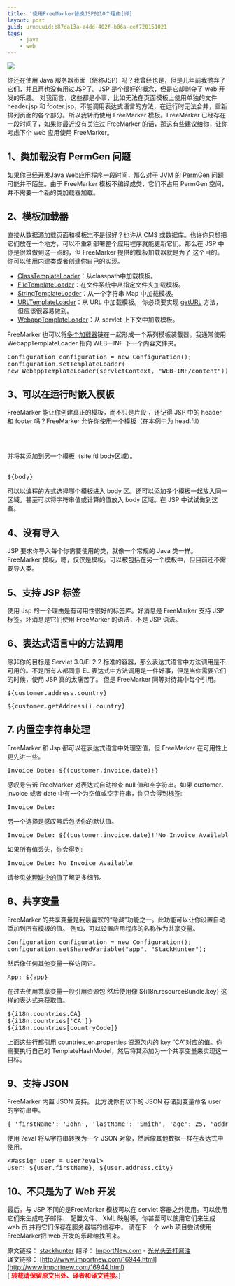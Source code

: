 ```yaml
---
title: '使用FreeMarker替换JSP的10个理由[译]'
layout: post
guid: urn:uuid:b87da13a-a4dd-402f-b06a-cef720151021
tags:
    - java
    - web
---
```


![](http://blog.stackhunter.com/wp-content/uploads/2014/01/photodune-1927580-webpage-layout-xs-236x300.jpg)

你还在使用 Java 服务器页面（俗称JSP）吗？我曾经也是，但是几年前我抛弃了它们，并且再也没有用过JSP了。JSP 是个很好的概念，但是它却剥夺了 web 开发的乐趣。 对我而言，这些都是小事，比如无法在页面模板上使用单独的文件header.jsp 和 footer.jsp，不能调用表达式语言的方法，在运行时无法合并，重新排列页面的各个部分。所以我转而使用 FreeMarker 模板。FreeMarker 已经存在一段时间了，如果你最近没有关注过 FreeMarker 的话，那这有些建议给你，让你考虑下个 web 应用使用 FreeMarker。

## 1、类加载没有 PermGen 问题

如果你已经开发Java Web应用程序一段时间，那么对于 JVM 的 PermGen 问题可能并不陌生。由于 FreeMarker 模板不编译成类，它们不占用 PermGen 空间，并不需要一个新的类加载器加载。

## 2、模板加载器

直接从数据源加载页面和模板岂不是很好？也许从 CMS 或数据库。也许你只想把它们放在一个地方，可以不重新部署整个应用程序就能更新它们。那么在 JSP 中你是很难做到这一点的，但 FreeMarker 提供的模板加载器就是为了 这个目的。你可以使用内建类或者创建你自己的实现。

*   [ClassTemplateLoader](http://freemarker.org/docs/api/freemarker/cache/ClassTemplateLoader.html)：从classpath中加载模板。
*   [FileTemplateLoader](http://freemarker.org/docs/api/freemarker/cache/FileTemplateLoader.html)：在文件系统中从指定文件夹加载模板。
*   [StringTemplateLoader](http://freemarker.org/docs/api/freemarker/cache/StringTemplateLoader.html)：从一个字符串 Map 中加载模板。
*   [URLTemplateLoader](http://freemarker.org/docs/api/freemarker/cache/URLTemplateLoader.html)：从 URL 中加载模板。 你必须要实现 [getURL](http://freemarker.org/docs/api/freemarker/cache/URLTemplateLoader.html#getURL%28java.lang.String%29) 方法，但应该很容易做到。
*   [WebappTemplateLoader](http://freemarker.org/docs/api/freemarker/cache/WebappTemplateLoader.html)：从 servlet 上下文中加载模板。

FreeMarker 也可以将[多个加载器](http://freemarker.org/docs/api/freemarker/cache/MultiTemplateLoader.html)链在一起形成一个系列模板装载器。我通常使用 WebappTemplateLoader 指向 WEB—INF 下一个内容文件夹。

<pre class="brush: java; gutter: true">Configuration configuration = new Configuration();
configuration.setTemplateLoader(
new WebappTemplateLoader(servletContext, "WEB-INF/content"));</pre>

## 3、可以在运行时嵌入模板

FreeMarker 能让你创建真正的模板，而不只是片段 ，还记得 JSP 中的 header 和 footer 吗？FreeMarker 允许你使用一个模板（在本例中为 head.ftl）

<pre class="brush: html; gutter: true"><head>
<title>${title}</title>
</head></pre>

并将其添加到另一个模板（site.ftl body区域）。

<pre class="brush: html; gutter: true"><html>
${body}
</html></pre>

可以以编程的方式选择哪个模板进入 body 区。还可以添加多个模板一起放入同一区域。甚至可以将字符串值或计算的值放入 body 区域。在 JSP 中试试做到这些。

## 4、没有导入

JSP 要求你导入每个你需要使用的类，就像一个常规的 Java 类一样。FreeMarker 模板，嗯，仅仅是模板。可以被包括在另一个模板中，但目前还不需要导入类。

## 5、支持 JSP 标签

使用 Jsp 的一个理由是有可用性很好的标签库。好消息是 FreeMarker 支持 JSP 标签。坏消息是它们使用 FreeMarker 的语法，不是 JSP 语法。

## 6、表达式语言中的方法调用

除非你的目标是 Servlet 3.0/El 2.2 标准的容器，那么表达式语言中方法调用是不可用的。不是所有人都同意 EL 表达式中方法调用是一件好事，但是当你需要它们的时候，使用 JSP 真的太痛苦了。 但是 FreeMarker 同等对待其中每个引用。

<pre class="brush: text; gutter: true">${customer.address.country}</pre>

<pre class="brush: text; gutter: true">${customer.getAddress().country}</pre>

## 7\. 内置空字符串处理

FreeMarker 和 Jsp 都可以在表达式语言中处理空值，但 FreeMarker 在可用性上更先进一些。

<pre class="brush: text; gutter: true">Invoice Date: ${(customer.invoice.date)!}</pre>

感叹号告诉 FreeMarker 对表达式自动检查 null 值和空字符串。如果 customer、invoice 或者 date 中有一个为空值或空字符串，你只会得到标签:

<pre class="brush: text; gutter: true">Invoice Date:</pre>

另一个选择是感叹号后包括你的默认值。

<pre class="brush: text; gutter: true">Invoice Date: ${(customer.invoice.date)!'No Invoice Available'}</pre>

如果所有值丢失，你会得到:

<pre class="brush: text; gutter: true">Invoice Date: No Invoice Available</pre>

请参见[处理缺少的值](http://freemarker.org/docs/dgui_template_exp.html)了解更多细节。

## 8、共享变量

FreeMarker 的共享变量是我最喜欢的“隐藏”功能之一。此功能可以让你设置自动添加到所有模板的值。 例如，可以设置应用程序的名称作为共享变量。

<pre class="brush: java; gutter: true">Configuration configuration = new Configuration();
configuration.setSharedVariable("app", "StackHunter");</pre>

然后像任何其他变量一样访问它。

<pre class="brush: text; gutter: true">App: ${app}</pre>

在过去使用共享变量一般引用资源包 然后使用像 ${i18n.resourceBundle.key} 这样的表达式来获取值。

<pre class="brush: text; gutter: true">${i18n.countries.CA}
${i18n.countries['CA']}
${i18n.countries[countryCode]}</pre>

上面这些行都引用 countries_en.properties 资源包内的 key “CA”对应的值。你需要执行自己的 TemplateHashModel，然后将其添加为一个共享变量来实现这一目标。

## 9、支持 JSON

FreeMarker 内置 JSON 支持。 比方说你有以下的 JSON 存储到变量命名 user 的字符串中。

<pre class="brush: text; gutter: true">{ 'firstName': 'John', 'lastName': 'Smith', 'age': 25, 'address': { 'streetAddress': '21 2nd Street', 'city': 'New York', 'state': 'NY', 'postalCode': 10021 }}</pre>

使用 ?eval 将从字符串转换为一个 JSON 对象，然后像其他数据一样在表达式中使用。

<pre class="brush: text; gutter: true"><#assign user = user?eval>
User: ${user.firstName}, ${user.address.city}</pre>

## 10、不只是为了 Web 开发

最后<span style="color: #ff0000;">，</span>与 JSP 不同的是FreeMarker 模板可以在 servlet 容器之外使用。可以使用它们来生成电子邮件、 配置文件、 XML 映射等。你甚至可以使用它们来生成 web 页 并将它们保存在服务器端的缓存中。 请在下一个 web 项目尝试使用 FreeMarker把 web 开发的乐趣给找回来。

原文链接： [stackhunter](http://blog.stackhunter.com/2014/01/17/10-reasons-to-replace-your-jsps-with-freemarker-templates/) 翻译： [ImportNew.com](http://www.importnew.com) - [光光头去打酱油](http://www.importnew.com/author/zhongjianno1)  
译文链接： [http://www.importnew.com/16944.html](http://www.importnew.com/16944.html)  
[ <span style="color:#ff0000">**转载请保留原文出处、译者和译文链接。**</span>]